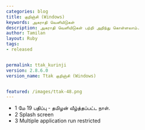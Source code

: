 ```yaml
---
categories: blog
title: குறிஞ்சி (Windows)
keywords: அகராதி வெளியிடுகள்
description: அகராதி வெளியிடுகள் பற்றி அறிந்து கொள்ளலாம்.
author: Tamilan
layout: Ruby
tags: 
- released


permalink: ttak_kurinji
version: 2.8.6.0
version_name: Ttak குறிஞ்சி (Windows)


featured: /images/ttak-48.png
---
```


- 1 மே 19 பதிப்பு - தமிழன் வீழ்த்தப்பட்ட நாள்.
- 2 Splash screen
- 3 Multiple application run restricted
